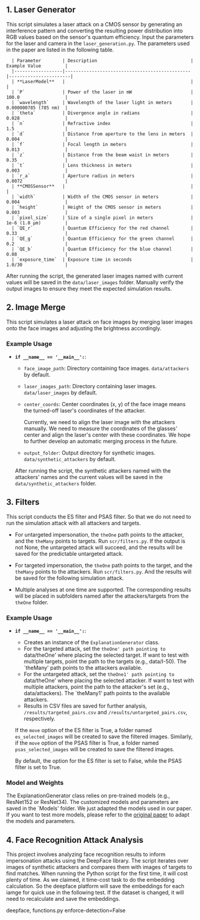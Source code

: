 ## 1. Laser Generator

This script simulates a laser attack on a CMOS sensor by generating an interference pattern and converting the resulting power distribution into RGB values based on the sensor's quantum efficiency.
Input the parameters for the laser and camera in the `laser_generation.py`. The parameters used in the paper are listed in the following table.
   
      | Parameter        | Description                                   | Example Value         |
      |------------------|-----------------------------------------------|-----------------------|
      | **LaserModel**   |                                               |                       |
      | `P`              | Power of the laser in mW                      | 100.0                 |
      | `wavelength`     | Wavelength of the laser light in meters       | 0.000000785 (785 nm)  |
      | `theta`          | Divergence angle in radians                   | 0.028                 |
      | `n`              | Refractive index                              | 1.5                   |
      | `d`              | Distance from aperture to the lens in meters  | 0.004                 |
      | `f`              | Focal length in meters                        | 0.013                 |
      | `z`              | Distance from the beam waist in meters        | 0.35                  |
      | `t`              | Lens thickness in meters                      | 0.003                 |
      | `r_a`            | Aperture radius in meters                     | 0.0072                |
      | **CMOSSensor**   |                                               |                       |
      | `width`          | Width of the CMOS sensor in meters            | 0.004                 |
      | `height`         | Height of the CMOS sensor in meters           | 0.003                 |
      | `pixel_size`     | Size of a single pixel in meters              | 1e-6 (1.0 µm)         |
      | `QE_r`           | Quantum Efficiency for the red channel        | 0.33                  |
      | `QE_g`           | Quantum Efficiency for the green channel      | 0.2                   |
      | `QE_b`           | Quantum Efficiency for the blue channel       | 0.08                  |
      | `exposure_time`  | Exposure time in seconds                      | 1.0/30                |

After running the script, the generated laser images named with current values will be saved in the `data/laser_images` folder. Manually verify the output images to ensure they meet the expected simulation results.

## 2. Image Merge

This script simulates a laser attack on face images by merging laser images onto the face images and adjusting the brightness accordingly.

### Example Usage

- **`if __name__ == '__main__':`**:
  - `face_image_path`: Directory containing face images. `data/attackers` by default.
  - `laser_images_path`: Directory containing laser images. `data/laser_images` by default.
  - `center_coords`: Center coordinates (x, y) of the face image means the turned-off laser's coordinates of the attacker.
    
     Currently, we need to align the laser image with the attackers manually.
     We need to measure the coordinates of the glasses' center and align the laser's center with these coordinates.
     We hope to further develop an automatic merging process in the future.
  - `output_folder`: Output directory for synthetic images. `data/synthetic_attackers` by default.
  
  After running the script, the synthetic attackers named with the attackers' names and the current values will be saved in the `data/synthetic_attackers` folder.

## 3. Filters

This script conducts the ES filter and PSAS filter. So that we do not need to run the simulation attack with all attackers and targets.

   - For untargeted impersonation, the `theOne` path points to the attacker, and the `theMany` points to targets. Run `scr/filters.py`. If the output is not None, the untargeted attack will succeed, and the results will be saved for the predictable untargeted attack.
   
   - For targeted impersonation, the `theOne` path points to the target, and the `theMany` points to the attackers. Run `scr/filters.py`. And the results will be saved for the following simulation attack.
   
   - Multiple analyses at one time are supported. The corresponding results will be placed in subfolders named after the attackers/targets from the `theOne` folder.

### Example Usage

- **`if __name__ == '__main__':`**:
  - Creates an instance of the `ExplanationGenerator` class.
  - For the targeted attack, set the `theOne' path pointing to `data/theOne' where placing the selected target. If want to test with multiple targets, point the path to the targets (e.g., data/I-50). The `theMany' path points to the attackers available.
  - For the untargeted attack, set the `theOne1' path pointing to `data/theOne' where placing the selected attacker. If want to test with multiple attackers, point the path to the attacker's set (e.g., data/attackers). The `theMany1' path points to the available attackers.
  - Results in CSV files are saved for further analysis, `/results/targeted_pairs.csv` and `/results/untargeted_pairs.csv`, respectively.

   If the `move` option of the ES filter is True, a folder named `es_selected_images` will be created to save the filtered images. 
   Similarly, if the `move` option of the PSAS filter is True, a folder named `psas_selected_images` will be created to save the filtered images. 

   By default, the option for the ES filter is set to False, while the PSAS filter is set to True. 

### Model and Weights

The ExplanationGenerator class relies on pre-trained models (e.g., ResNet152 or ResNet34). The customized models and parameters are saved in the `Models' folder. We just adapted the models used in our paper. If you want to test more models, please refer to the [original paper](https://arxiv.org/pdf/1909.12977) to adapt the models and parameters.

## 4. Face Recognition Attack Analysis

This project involves analyzing face recognition results to inform impersonation attacks using the DeepFace library. The script iterates over images of synthetic attackers and compares them with images of targets to find matches.
When running the Python script for the first time, it will cost plenty of time. As we claimed, it time-cost task to do the embedding calculation. So the deepface platform will save the embeddings for each iamge for quick use in the following test. If the dataset is changed, it will need to recalculate and save the embeddings.

deepface, functions.py enforce-detection=False



